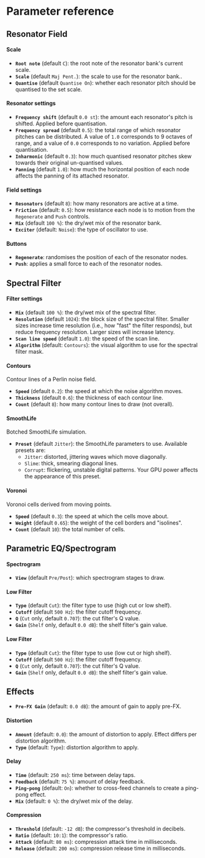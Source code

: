 # Parameter reference

## Resonator Field

#### Scale
- **`Root note`** (default `C`): the root note of the resonator bank's current scale.
- **`Scale`** (default `Maj Pent.`): the scale to use for the resonator bank..
- **`Quantise`** (default `Quantise On`): whether each resonator pitch should be quantised to the set scale.

#### Resonator settings
- **`Frequency shift`** (default `0.0 st`): the amount each resonator's pitch is shifted. Applied before quantisation.
- **`Frequency spread`** (default `0.5`): the total range of which resonator pitches can be distributed. A value of `1.0` corresponds to 9 octaves of range, and a value of `0.0` corresponds to no variation. Applied before quantisation.
- **`Inharmonic`** (default `0.3`): how much quantised resonator pitches skew towards their original un-quantised values.
- **`Panning`** (default `1.0`): how much the horizontal position of each node affects the panning of its attached resonator.

#### Field settings
- **`Resonators`** (default `8`): how many resonators are active at a time.
- **`Friction`** (default: `0.5`): how resistance each node is to motion from the `Regenerate` and `Push` controls.
- **`Mix`** (default `100 %`): the dry/wet mix of the resonator bank.
- **`Exciter`** (default: `Noise`): the type of oscillator to use.

#### Buttons
- **`Regenerate`**: randomises the position of each of the resonator nodes.
- **`Push`**: applies a small force to each of the resonator nodes.

## Spectral Filter

#### Filter settings
- **`Mix`** (default `100 %`): the dry/wet mix of the spectral filter.
- **`Resolution`** (default `1024`): the block size of the spectral filter. Smaller sizes increase time resolution (i.e., how "fast" the filter responds), but reduce frequency resolution. Larger sizes will increase latency.
- **`Scan line speed`** (default `1.0`): the speed of the scan line.
- **`Algorithm`** (default: `Contours`): the visual algorithm to use for the spectral filter mask.

#### Contours
Contour lines of a Perlin noise field.
- **`Speed`** (default `0.2`): the speed at which the noise algorithm moves.
- **`Thickness`** (default `0.6`): the thickness of each contour line.
- **`Count`** (default `8`): how many contour lines to draw (not overall).

#### SmoothLife
Botched SmoothLife simulation.
- **`Preset`** (default `Jitter`): the SmoothLife parameters to use. Available presets are:
    - `Jitter`: distorted, jittering waves which move diagonally.
    - `Slime`: thick, smearing diagonal lines.
    - `Corrupt`: flickering, unstable digital patterns. Your GPU power affects the appearance of this preset.

#### Voronoi
Voronoi cells derived from moving points.
- **`Speed`** (default `0.3`): the speed at which the cells move about.
- **`Weight`** (default `0.65`): the weight of the cell borders and "isolines".
- **`Count`** (default `10`): the total number of cells.

## Parametric EQ/Spectrogram
#### Spectrogram
- **`View`** (default `Pre/Post`): which spectrogram stages to draw.


#### Low Filter
- **`Type`** (default `Cut`): the filter type to use (high cut or low shelf).
- **`Cutoff`** (default `500 Hz`): the filter cutoff frequency.
- **`Q`** (`Cut` only, default `0.707`): the cut filter's Q value.
- **`Gain`** (`Shelf` only, default `0.0 dB`): the shelf filter's gain value.

#### Low Filter
- **`Type`** (default `Cut`): the filter type to use (low cut or high shelf).
- **`Cutoff`** (default `500 Hz`): the filter cutoff frequency.
- **`Q`** (`Cut` only, default `0.707`): the cut filter's Q value.
- **`Gain`** (`Shelf` only, default `0.0 dB`): the shelf filter's gain value.

## Effects
- **`Pre-FX Gain`** (default: `0.0 dB`): the amount of gain to apply pre-FX.

#### Distortion
- **`Amount`** (default: `0.0`): the amount of distortion to apply. Effect differs per distortion algorithm.
- **`Type`** (default: `Type`): distortion algorithm to apply.

#### Delay
- **`Time`** (default: `250 ms`): time between delay taps.
- **`Feedback`** (default: `75 %`): amount of delay feedback.
- **`Ping-pong`** (default: `On`): whether to cross-feed channels to create a ping-pong effect.
- **`Mix`** (default: `0 %`): the dry/wet mix of the delay.

#### Compression
- **`Threshold`** (default: `-12 dB`): the compressor's threshold in decibels.
- **`Ratio`** (default: `10:1`): the compressor's ratio.
- **`Attack`** (default: `80 ms`): compression attack time in milliseconds.
- **`Release`** (default: `200 ms`): compression release time in milliseconds.
